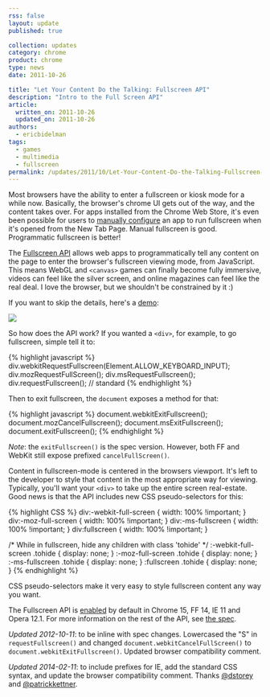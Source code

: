 ```yaml
---
rss: false
layout: update
published: true

collection: updates
category: chrome
product: chrome
type: news
date: 2011-10-26

title: "Let Your Content Do the Talking: Fullscreen API"
description: "Intro to the Full Screen API"
article:
  written_on: 2011-10-26
  updated_on: 2011-10-26
authors:
  - ericbidelman
tags:
  - games
  - multimedia
  - fullscreen
permalink: /updates/2011/10/Let-Your-Content-Do-the-Talking-Fullscreen-API
---
```

Most browsers have the ability to enter a fullscreen or kiosk mode for a while now. Basically, the browser's chrome UI gets out of the way, and the content takes over. For apps installed from the Chrome Web Store, it's even been possible for users to [manually configure](http://code.google.com/chrome/webstore/faq.html#faq-app-18) an app to run fullscreen when it's opened from the New Tab Page. Manual fullscreen is good. Programmatic fullscreen is better!

The [Fullscreen API](http://dvcs.w3.org/hg/fullscreen/raw-file/tip/Overview.html) allows web apps to programmatically tell any content on the page to enter the browser's fullscreen viewing mode, from JavaScript. This means WebGL and `<canvas>` games can finally become fully immersive, videos can feel like the silver screen, and online magazines can feel like the real deal. I love the browser, but we shouldn't be constrained by it :)

If you want to skip the details, here's a [demo](http://html5-demos.appspot.com/static/fullscreen.html):

<a href="http://html5-demos.appspot.com/static/fullscreen.html"><img src="{{site.baseurl}}/updates/2011-10-26-let-your-content-do-the-talking-fullscreen-api/fullscreen-demo.jpg"></a>

So how does the API work? If you wanted a `<div>`, for example, to go fullscreen, simple tell it to:

{% highlight javascript %}
div.webkitRequestFullscreen(Element.ALLOW_KEYBOARD_INPUT);
div.mozRequestFullScreen();
div.msRequestFullscreen();
div.requestFullscreen(); // standard
{% endhighlight %}

Then to exit fullscreen, the `document` exposes a method for that:

{% highlight javascript %}
document.webkitExitFullscreen();
document.mozCancelFullscreen();
document.msExitFullscreen();
document.exitFullscreen();
{% endhighlight %}

*Note*: the `exitFullscreen()` is the spec version. However, both FF and WebKit still expose prefixed `cancelFullScreen()`.

Content in fullscreen-mode is centered in the browsers viewport. It's left to the developer to style that content in the most appropriate way for viewing. Typically, you'll want your `<div>` to take up the entire screen real-estate. Good news is that the API includes new CSS pseudo-selectors for this:

{% highlight CSS %}
div:-webkit-full-screen {
  width: 100% !important;
}
div:-moz-full-screen {
  width: 100% !important;
}
div:-ms-fullscreen {
  width: 100% !important;
}
div:fullscreen {
  width: 100% !important;
}

/* While in fullscreen, hide any children with class 'tohide' */
:-webkit-full-screen .tohide {
  display: none;
}
:-moz-full-screen .tohide {
  display: none;
}
:-ms-fullscreen .tohide {
  display: none;
}
:fullscreen .tohide {
  display: none;
}
{% endhighlight %}

CSS pseudo-selectors make it very easy to style fullscreen content any way you want.

The Fullscreen API is [enabled](http://caniuse.com/#search=fullscreen) by default in Chrome 15, FF 14, IE 11 and Opera 12.1. For more information on the rest of the API, see [the spec](http://dvcs.w3.org/hg/fullscreen/raw-file/tip/Overview.html).

*Updated 2012-10-11*: to be inline with spec changes. Lowercased the "S" in `requestFullscreen()`  and changed `document.webkitCancelFullScreen()` to `document.webkitExitFullscreen()`. Updated browser compatibility comment.

*Updated 2014-02-11*: to include prefixes for IE, add the standard CSS syntax, and update the browser compatibility comment. Thanks [@dstorey](http://twitter.com/dstorey) and [@patrickkettner](http://twitter.com/patrickkettner).

